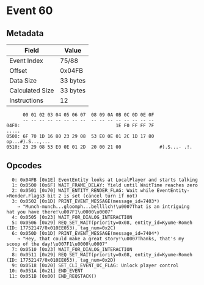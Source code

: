 # Event 60

## Metadata

| Field           | Value    |
|-----------------|----------|
| Event Index     | 75/88    |
| Offset          | 0x04FB   |
| Data Size       | 33 bytes |
| Calculated Size | 33 bytes |
| Instructions    | 12       |

```
      00 01 02 03 04 05 06 07  08 09 0A 0B 0C 0D 0E 0F
      -- -- -- -- -- -- -- --  -- -- -- -- -- -- -- --
04F0:                                   1E F0 FF FF 7F             .....
0500: 6F 70 1D 16 80 23 29 08  53 E0 0E 01 2C 1D 17 80  op...#).S...,...
0510: 23 29 08 53 E0 0E 01 2D  20 00 21 00              #).S...- .!.    
```

## Opcodes

```
  0: 0x04FB [0x1E] EventEntity looks at LocalPlayer and starts talking
  1: 0x0500 [0x6F] WAIT_FRAME_DELAY: Yield until WaitTime reaches zero
  2: 0x0501 [0x70] WAIT_ENTITY_RENDER_FLAG: Wait while EventEntity->Render.Flags3 bit 2 is set (cancel turn if not)
  3: 0x0502 [0x1D] PRINT_EVENT_MESSAGE(message_id=7403*)
    → "Munch-munch...gloomph...bellllch!\u0007That is an intriguing hat you have there!\u007F1\u0000\u0007"
  4: 0x0505 [0x23] WAIT_FOR_DIALOG_INTERACTION
  5: 0x0506 [0x29] REQ_SET_WAIT(priority=0x08, entity_id=Kyume-Romeh (ID: 17752147/0x010EE053), tag_num=0x2C)
  6: 0x050D [0x1D] PRINT_EVENT_MESSAGE(message_id=7404*)
    → "Hey, that could make a great story!\u0007Thanks, that's my scoop of the day!\u007F1\u0000\u0007"
  7: 0x0510 [0x23] WAIT_FOR_DIALOG_INTERACTION
  8: 0x0511 [0x29] REQ_SET_WAIT(priority=0x08, entity_id=Kyume-Romeh (ID: 17752147/0x010EE053), tag_num=0x2D)
  9: 0x0518 [0x20] SET_CLI_EVENT_UC_FLAG: Unlock player control
 10: 0x051A [0x21] END_EVENT
 11: 0x051B [0x00] END_REQSTACK()
```

